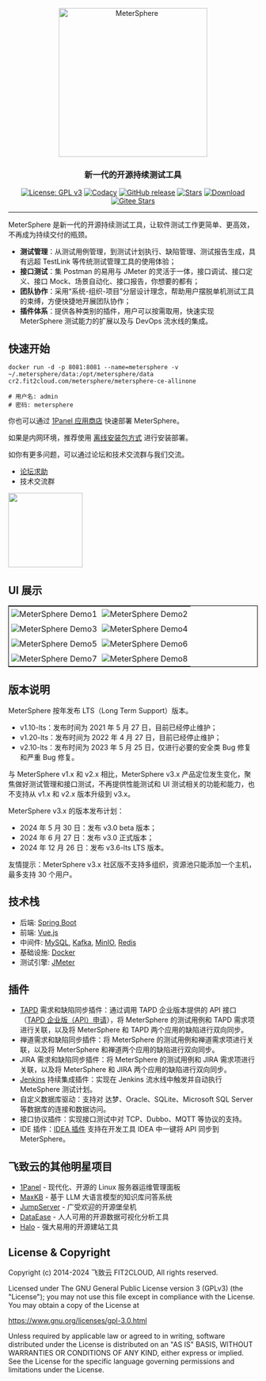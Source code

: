 <p align="center"><a href="https://metersphere.io"><img src="https://metersphere.oss-cn-hangzhou.aliyuncs.com/img/MeterSphere-%E7%B4%AB%E8%89%B2.png" alt="MeterSphere" width="300" /></a></p>
<h3 align="center">新一代的开源持续测试工具</h3>
<p align="center">
  <a href="https://www.gnu.org/licenses/gpl-3.0.html"><img src="https://shields.io/github/license/metersphere/metersphere?color=%231890FF" alt="License: GPL v3"></a>
  <a href="https://www.codacy.com/gh/metersphere/metersphere/dashboard?utm_source=github.com&amp;utm_medium=referral&amp;utm_content=metersphere/metersphere&amp;utm_campaign=Badge_Grade"><img src="https://app.codacy.com/project/badge/Grade/da67574fd82b473992781d1386b937ef" alt="Codacy"></a>
  <a href="https://github.com/metersphere/metersphere/releases"><img src="https://img.shields.io/github/v/release/metersphere/metersphere" alt="GitHub release"></a>
  <a href="https://github.com/metersphere/metersphere"><img src="https://img.shields.io/github/stars/metersphere/metersphere?color=%231890FF&style=flat-square" alt="Stars"></a>
  <a href="https://hub.docker.com/r/metersphere/metersphere-ce-allinone"><img src="https://img.shields.io/docker/pulls/metersphere/metersphere-ce-allinone?label=downloads" alt="Download"></a>
  <a href="https://gitee.com/fit2cloud-feizhiyun/MeterSphere"><img src="https://gitee.com/fit2cloud-feizhiyun/MeterSphere/badge/star.svg?theme=gvp" alt="Gitee Stars"></a><br>
</p>
<hr />

MeterSphere 是新一代的开源持续测试工具，让软件测试工作更简单、更高效，不再成为持续交付的瓶颈。

-   **测试管理**：从测试用例管理，到测试计划执行、缺陷管理、测试报告生成，具有远超 TestLink 等传统测试管理工具的使用体验；
-   **接口测试**：集 Postman 的易用与 JMeter 的灵活于一体，接口调试、接口定义、接口 Mock、场景自动化、接口报告，你想要的都有；
-   **团队协作**：采用“系统-组织-项目”分层设计理念，帮助用户摆脱单机测试工具的束缚，方便快捷地开展团队协作；
-   **插件体系**：提供各种类别的插件，用户可以按需取用，快速实现 MeterSphere 测试能力的扩展以及与 DevOps 流水线的集成。

## 快速开始

```
docker run -d -p 8081:8081 --name=metersphere -v ~/.metersphere/data:/opt/metersphere/data cr2.fit2cloud.com/metersphere/metersphere-ce-allinone

# 用户名: admin
# 密码: metersphere
```

你也可以通过 [1Panel 应用商店](https://1panel.cn/) 快速部署 MeterSphere。

如果是内网环境，推荐使用 [离线安装包方式](https://community.fit2cloud.com/#/products/metersphere/downloads) 进行安装部署。

如你有更多问题，可以通过论坛和技术交流群与我们交流。

-   [论坛求助](https://bbs.fit2cloud.com/c/ms/8)
-   技术交流群
     
<image height="150px" width="150px" src="https://github.com/metersphere/metersphere/assets/23045261/57314d2c-ea97-4a7d-b20c-0eb577c0ebbf"/>

## UI 展示

<table style="border-collapse: collapse; border: 1px solid black;">
  <tr>
    <td style="padding: 5px;background-color:#fff;"><img src= "https://github.com/metersphere/metersphere/assets/23045261/e330db63-ea48-43b5-9645-b143c3326632" alt="MeterSphere Demo1" /></td>
    <td style="padding: 5px;background-color:#fff;"><img src= "https://github.com/metersphere/metersphere/assets/23045261/315a13f6-6565-498d-ab62-6d5b46d49591" alt="MeterSphere Demo2" /></td>
  </tr>
  <tr>
    <td style="padding: 5px;background-color:#fff;"><img src= "https://github.com/metersphere/metersphere/assets/23045261/785f7c05-430c-4eab-a0c5-0661bc177df0" alt="MeterSphere Demo3" /></td>
    <td style="padding: 5px;background-color:#fff;"><img src= "https://github.com/metersphere/metersphere/assets/23045261/a53dd241-0140-43e4-83ba-95f0f0aeccc5" alt="MeterSphere Demo4" /></td>
  </tr>
  <tr>
    <td style="padding: 5px;background-color:#fff;"><img src= "https://github.com/metersphere/metersphere/assets/23045261/fc09f2bc-a822-4c8c-ba58-c8e55f362fa3" alt="MeterSphere Demo5" /></td>
    <td style="padding: 5px;background-color:#fff;"><img src= "https://github.com/metersphere/metersphere/assets/23045261/ed689d96-78fc-4e21-a29b-49054291dc59" alt="MeterSphere Demo6" /></td>
  </tr>
  <tr>
    <td style="padding: 5px;background-color:#fff;"><img src= "https://github.com/metersphere/metersphere/assets/23045261/8b468704-3741-4f73-a86c-f224f15aeba2" alt="MeterSphere Demo7" /></td>
    <td style="padding: 5px;background-color:#fff;"><img src= "https://github.com/metersphere/metersphere/assets/23045261/023dad1b-37c6-480c-a32e-4c71dd1010d2" alt="MeterSphere Demo8" /></td>
  </tr>
</table>

## 版本说明

MeterSphere 按年发布 LTS（Long Term Support）版本。

- v1.10-lts：发布时间为 2021 年 5 月 27 日，目前已经停止维护；
- v1.20-lts：发布时间为 2022 年 4 月 27 日，目前已经停止维护；
- v2.10-lts：发布时间为 2023 年 5 月 25 日，仅进行必要的安全类 Bug 修复和严重 Bug 修复。

与 MeterSphere v1.x 和 v2.x 相比，MeterSphere v3.x 产品定位发生变化，聚焦做好测试管理和接口测试，不再提供性能测试和 UI 测试相关的功能和能力，也不支持从 v1.x 和 v2.x 版本升级到 v3.x。

MeterSphere v3.x 的版本发布计划：

- 2024 年 5 月 30 日：发布 v3.0 beta 版本；
- 2024 年 6 月 27 日：发布 v3.0 正式版本；
- 2024 年 12 月 26 日：发布 v3.6-lts LTS 版本。

友情提示：MeterSphere v3.x 社区版不支持多组织，资源池只能添加一个主机，最多支持 30 个用户。

## 技术栈

-   后端: [Spring Boot](https://www.tutorialspoint.com/spring_boot/spring_boot_introduction.htm)
-   前端: [Vue.js](https://vuejs.org/)
-   中间件: [MySQL](https://www.mysql.com/), [Kafka](https://kafka.apache.org/), [MinIO](https://min.io/), [Redis](https://redis.com/)
-   基础设施: [Docker](https://www.docker.com/)
-   测试引擎: [JMeter](https://jmeter.apache.org/)

## 插件

- [TAPD](https://www.tapd.cn/) 需求和缺陷同步插件：通过调用 TAPD 企业版本提供的 API 接口（[TAPD 企业版（API）申请](https://jsj.top/f/Lpk1sh)），将 MeterSphere 的测试用例和 TAPD 需求项进行关联，以及将 MeterSphere 和 TAPD 两个应用的缺陷进行双向同步。
- 禅道需求和缺陷同步插件：将 MeterSphere 的测试用例和禅道需求项进行关联，以及将 MeterSphere 和禅道两个应用的缺陷进行双向同步。
- JIRA 需求和缺陷同步插件：将 MeterSphere 的测试用例和 JIRA 需求项进行关联，以及将 MeterSphere 和 JIRA 两个应用的缺陷进行双向同步。
- [Jenkins](https://www.jenkins.io/) 持续集成插件：实现在 Jenkins 流水线中触发并自动执行 MeteSphere 测试计划。
- 自定义数据库驱动：支持对 达梦、Oracle、SQLite、Microsoft SQL Server 等数据库的连接和数据访问。
- 接口协议插件：实现接口测试中对 TCP、Dubbo、MQTT 等协议的支持。
- IDE 插件：[IDEA 插件](https://github.com/metersphere/metersphere-idea-plugin/) 支持在开发工具 IDEA 中一键将 API 同步到 MeterSphere。

## 飞致云的其他明星项目

- [1Panel](https://github.com/1panel-dev/1panel/) - 现代化、开源的 Linux 服务器运维管理面板
- [MaxKB](https://github.com/1panel-dev/maxkb) - 基于 LLM 大语言模型的知识库问答系统
- [JumpServer](https://github.com/jumpserver/jumpserver/) - 广受欢迎的开源堡垒机
- [DataEase](https://github.com/dataease/dataease/) - 人人可用的开源数据可视化分析工具
- [Halo](https://github.com/halo-dev/halo/) - 强大易用的开源建站工具

## License & Copyright

Copyright (c) 2014-2024 飞致云 FIT2CLOUD, All rights reserved.

Licensed under The GNU General Public License version 3 (GPLv3)  (the "License"); you may not use this file except in compliance with the License. You may obtain a copy of the License at

https://www.gnu.org/licenses/gpl-3.0.html

Unless required by applicable law or agreed to in writing, software distributed under the License is distributed on an "AS IS" BASIS, WITHOUT WARRANTIES OR CONDITIONS OF ANY KIND, either express or implied. See the License for the specific language governing permissions and limitations under the License.
